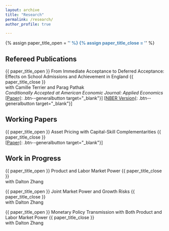```yaml
---
layout: archive
title: "Research"
permalink: /research/
author_profile: true

---
```


{% assign paper_title_open = '<span style="color:#4682B4; font-weight:bold !important;">' %}
{% assign paper_title_close = '</span>' %}

## Refereed Publications

{{ paper_title_open }} From Immediate Acceptance to Deferred Acceptance: Effects on School Admissions and Achievement in England {{ paper_title_close }} <br>
with Camille Terrier and Parag Pathak  <br>
*Conditionally Accepted at American Economic Journal: Applied Economics* <br>
[[Paper](https://ren-kevin.github.io/files/working_papers/fpf_ban/DRAFT.pdf){: .btn--generalbutton  target="_blank"}]
[[NBER Version](https://www.nber.org/papers/w29600){: .btn--generalbutton  target="_blank"}]

## Working Papers

{{ paper_title_open }} Asset Pricing with Capital-Skill Complementarities {{ paper_title_close }} <br>
[[Paper](https://ren-kevin.github.io/files/working_papers/second_year_paper/prelim_draft_20230801.pdf){: .btn--generalbutton  target="_blank"}]

## Work in Progress

{{ paper_title_open }} Product and Labor Market Power {{ paper_title_close }} <br>
with Dalton Zhang

{{ paper_title_open }} Joint Market Power and Growth Risks {{ paper_title_close }} <br>
with Dalton Zhang

{{ paper_title_open }} Monetary Policy Transmission with Both Product and Labor Market Power {{ paper_title_close }} <br>
with Dalton Zhang

<!-- {% if author.googlescholar %}
  You can also find my articles on <u><a href="{{author.googlescholar}}">my Google Scholar profile</a>.</u>
{% endif %}

{% include base_path %}

{% for post in site.publications reversed %}
  {% include archive-single.html %}
{% endfor %} -->

